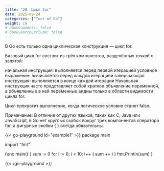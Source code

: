 ```yaml
---
title: "20. Цикл for"
date: 2025-09-24
categories: ["Tour of Go"]
weight: 19
# bookComments: false
# bookSearchExclude: false
---
```


В Go есть только одна циклическая конструкция — цикл for.

Базовый цикл for состоит из трёх компонентов, разделённых точкой с запятой:

начальная инструкция: выполняется перед первой итерацией
условное выражение: вычисляется перед каждой итерацией
завершающая инструкция: выполняется в конце каждой итерации
Начальная инструкция часто представляет собой краткое объявление переменной, а объявленные в ней переменные видны только в области видимости цикла for.

Цикл прекратит выполнение, когда логическое условие станет false.

Примечание: В отличие от других языков, таких как C, Java или JavaScript, в Go нет круглых скобок вокруг трёх компонентов оператора for, а фигурные скобки { } всегда обязательны.

{{< go-playground id="example1" >}}
package main

import "fmt"

func main() {
    sum := 0
    for i := 0; i < 10; i++ {
    sum += i
    }
    fmt.Println(sum)
}


{{< /go-playground >}} 